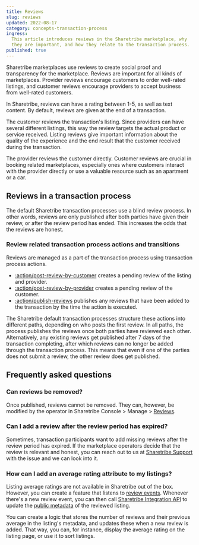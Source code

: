 ```yaml
---
title: Reviews
slug: reviews
updated: 2022-08-17
category: concepts-transaction-process
ingress:
  This article introduces reviews in the Sharetribe marketplace, why
  they are important, and how they relate to the transaction process.
published: true
---
```


Sharetribe marketplaces use reviews to create social proof and
transparency for the marketplace. Reviews are important for all kinds of
marketplaces. Provider reviews encourage customers to order well-rated
listings, and customer reviews encourage providers to accept business
from well-rated customers.

In Sharetribe, reviews can have a rating between 1-5, as well as text
content. By default, reviews are given at the end of a transaction.

The customer reviews the transaction's listing. Since providers can have
several different listings, this way the review targets the actual
product or service received. Listing reviews give important information
about the quality of the experience and the end result that the customer
received during the transaction.

The provider reviews the customer directly. Customer reviews are crucial
in booking related marketplaces, especially ones where customers
interact with the provider directly or use a valuable resource such as
an apartment or a car.

## Reviews in a transaction process

The default Sharetribe transaction processes use a blind review process.
In other words, reviews are only published after both parties have given
their review, or after the review period has ended. This increases the
odds that the reviews are honest.

### Review related transaction process actions and transitions

Reviews are managed as a part of the transaction process using
transaction process actions.

- [:action/post-review-by-customer](/references/transaction-process-actions/#actionpost-review-by-customer)
  creates a pending review of the listing and provider.
- [:action/post-review-by-provider](/references/transaction-process-actions/#actionpost-review-by-provider)
  creates a pending review of the customer.
- [:action/publish-reviews](/references/transaction-process-actions/#actionpublish-reviews)
  publishes any reviews that have been added to the transaction by the
  time the action is executed.

The Sharetribe default transaction processes structure these actions
into different paths, depending on who posts the first review. In all
paths, the process publishes the reviews once both parties have reviewed
each other. Alternatively, any existing reviews get published after 7
days of the transaction completing, after which reviews can no longer be
added through the transaction process. This means that even if one of
the parties does not submit a review, the other review does get
published.

## Frequently asked questions

### Can reviews be removed?

Once published, reviews cannot be removed. They can, however, be
modified by the operator in Sharetribe Console > Manage >
[Reviews](https://flex-console.sharetribe.com/reviews).

### Can I add a review after the review period has expired?

Sometimes, transaction participants want to add missing reviews after
the review period has expired. If the marketplace operators decide that
the review is relevant and honest, you can reach out to us at
[Sharetribe Support](mailto:flex-support@sharetribe.com) with the issue
and we can look into it.

### How can I add an average rating attribute to my listings?

Listing average ratings are not available in Sharetribe out of the box.
However, you can create a feature that listens to
[review events](/how-to/reacting-to-events/). Whenever there's a new
review event, you can then call
[Sharetribe Integration API](https://www.sharetribe.com/api-reference/integration.html)
to update the [public metadata](/references/extended-data/#metadata) of
the reviewed listing.

You can create a logic that stores the number of reviews and their
previous average in the listing's metadata, and updates these when a new
review is added. That way, you can, for instance, display the average
rating on the listing page, or use it to sort listings.
